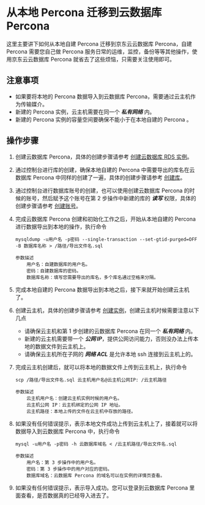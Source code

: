 # 从本地 Percona 迁移到云数据库 Percona
这里主要讲下如何从本地自建 Percona 迁移到京东云云数据库 Percona，自建 Percona 需要您自己做 Percona 服务日常的运维，监控，备份等等其他操作，使用京东云云数据库 Percona 就省去了这些烦恼，只需要关注使用即可。

## 注意事项
* 如果要将本地的 Percona 数据导入到云数据库 Percona，需要通过云主机作为传输媒介。
* 新建的 Percona 实例，云主机需要在同一个 ***私有网络*** 内。
* 新建的 Percona 实例的容量空间要确保不能小于在本地自建的 Percona 。

## 操作步骤
1. 创建云数据库 Percona，具体的创建步骤请参考 [创建云数据库 RDS 实例](../../../Operation-Guide/Instance/Create-Instance.md)。
2. 通过控制台进行库的创建，确保本地自建的 Percona 中需要导出的库名在云数据库 Percona 中同样的创建了一遍，具体的创建步骤请参考 [创建库](../../../Operation-Guide/Database-Management/Create-Database.md)。
3. 通过控制台进行数据库账号的创建，也可以使用创建云数据库 Percona 的时候的账号，然后赋予这个账号在第 2 步操作中新建的库的 ***读写*** 权限，具体的创建步骤请参考 [创建账号](../../../Operation-Guide/Account/Create-Account/Percona-Create-Account.md)。
4. 完成云数据库 Percona 创建和初始化工作之后，开始从本地自建的 Percona 进行数据导出到本地的操作，执行命令

    ```
    mysqldump -u用户名 -p密码 --single-transaction --set-gtid-purged=OFF -B 数据库名称 > /路径/导出文件名.sql

    参数描述
        用户名：自建数据库的用户名。
        密码：自建数据库的密码。
        数据库名称：填写您需要导出的库名，多个库名通过空格来分隔。
    ```
    
5. 完成本地自建的 Percona 数据导出到本地之后，接下来就开始创建云主机了。
6. 创建云主机，具体的创建步骤请参考 [创建实例](https://docs.jdcloud.com/virtual-machines/create-instance)，创建云主机时候需要注意以下几点
    * 请确保云主机和第 1 步创建的云数据库 Percona 在同一个 ***私有网络*** 内。
    * 新建的云主机需要带一个 ***公网 IP***，提供公网访问能力，否则没办法上传本地的数据文件到云主机上。
    * 请确保云主机所在子网的 ***网络 ACL*** 是允许本地 ssh 连接到云主机上的。

7. 完成云主机创建后，就可以将本地的数据文件上传到云主机上，执行命令

    ```
    scp /路径/导出文件名.sql 云主机用户名@云主机公网IP: /云主机路径

    参数描述
        云主机用户名：创建云主机实例时候的用户名。
        云主机公网 IP：云主机绑定的公网 IP 地址。
        云主机路径：本地上传的文件在云主机中存放的路径。
    ```

8. 如果没有任何错误提示，表示本地文件成功上传到云主机上了，接着就可以将数据导入到云数据库 Percona 中，执行命令

    ```
    mysql -u用户名 -p密码 -h 云数据库域名 < /云主机路径/导出文件名.sql

    参数描述
        用户名：第 3 步操作中的用户名。
        密码：第 3 步操作中的用户对应的密码。
        数据库域名：云数据库 Percona 的域名可以在实例的详情页查看。
    ```
9. 如果没有任何错误提示，表示导入成功。您可以登录到云数据库 Percona 里面查看，是否数据真的已经导入进去了。
